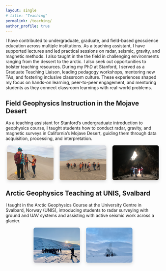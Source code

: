 ```yaml
---
layout: single
# title: "Teaching"
permalink: /teaching/
author_profile: true
---
```


I have contributed to undergraduate, graduate, and field-based geoscience education across multiple institutions. As a teaching assistant, I have supported lectures and led practical sessions on radar, seismic, gravity, and magnetic methods. I also taught in the the field in challenging environments ranging from the dessert to the arctic. I also seek out opportunities to bolster teaching resources. During my PhD at Stanford, I served as a Graduate Teaching Liaison, leading pedagogy workshops, mentoring new TAs, and fostering inclusive classroom culture. These experiences shaped my focus on hands-on learning, peer-to-peer engagement, and mentoring students as they connect classroom learnings with real-world problems.

## Field Geophysics Instruction in the Mojave Desert

As a teaching assistant for Stanford’s undergraduate introduction to geophysics course, I taught students how to conduct radar, gravity, and magnetic surveys in California’s Mojave Desert, guiding them through data acquisition, processing, and interpretation.

<div style="display: flex; justify-content: center; gap: 20px; flex-wrap: wrap;">
  <img src="/images/teaching/mojave1.jpeg" style="width: 30%; border-radius: 6px; box-shadow: 0 4px 12px rgba(0,0,0,0.15);">
  <img src="/images/teaching/mojave2.jpeg" style="width: 30%; border-radius: 6px; box-shadow: 0 4px 12px rgba(0,0,0,0.15);">
  <img src="/images/teaching/mojave3.jpeg" style="width: 30%; border-radius: 6px; box-shadow: 0 4px 12px rgba(0,0,0,0.15);">
</div>

## Arctic Geophysics Teaching at UNIS, Svalbard

I taught in the Arctic Geophysics Course at the University Centre in Svalbard, Norway (UNIS), introducing students to radar surveying with ground and UAV systems and assisting with active seismic work across a glacier.

<div style="display: flex; justify-content: center; gap: 20px; flex-wrap: wrap;">
  <img src="/images/teaching/svalbard1.jpeg" style="width: 30%; border-radius: 6px; box-shadow: 0 4px 12px rgba(0,0,0,0.15);">
  <img src="/images/teaching/svalbard2.jpeg" style="width: 30%; border-radius: 6px; box-shadow: 0 4px 12px rgba(0,0,0,0.15);">
</div>